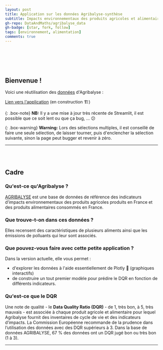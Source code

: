 ```yaml
---
layout: post
title: Application sur les données Agribalyse-synthèse
subtitle: Impacts environnementaux des produits agricoles et alimentaires en France
gh-repo: DataAndMaths/agribalyse_data
gh-badge: [star, fork, follow]
tags: [environnement, alimentation]
comments: true
---
```



<br/><br/>
------------------------------------
## Bienvenue !

Voici une réutilisation des [données](https://datascience.etalab.studio/dgml/c763b24a-a0fe-4e77-9586-3d5453c631cd) d'Agribalyse :

[Lien vers l'application](https://share.streamlit.io/dataandmaths/agribalyse_data/main/main.py) \(en construction 🏗️\)

{: .box-note}
**NB:**  Il y a une mise à jour très récente de Streamlit, il est possible que ce soit lent ou que ça bug, ... 😕

{: .box-warning}
**Warning:** Lors des sélections multiples, il est conseillé de faire une seule sélection, de laisser tourner, puis d'enclencher la sélection suivante, sinon la page peut bugger et revenir à zéro. 


------------------------------------
<br/><br/>

## Cadre

### Qu'est-ce qu'Agribalyse ? 

[AGRIBALYSE](https://doc.agribalyse.fr/documentation/) est une base de données de référence des indicateurs d’impacts environnementaux des produits agricoles produits en France et des produits alimentaires consommés en France. 

### Que trouve-t-on dans ces données ?

Elles recensent des caractéristiques de plusieurs aliments ainsi que les émissions de polluants qui leur sont associés.

### Que pouvez-vous faire avec cette petite application ? 
Dans la version actuelle, elle vous permet :
* d'explorer les données à l'aide essentiellement de Plotly 🙂 (graphiques interactifs)
* de construire un tout premier modèle pour prédire le DQR en fonction de différents indicateurs.

### Qu'est-ce que le DQR

Une note de qualité - le **Data Quality Ratio (DQR)** - de 1, très bon, à 5, très mauvais - est associée à chaque produit agricole et alimentaire pour 
lequel Agribalyse fournit des inventaires de cycle de vie et des indicateurs d’impacts. La Commission Européenne recommande de la prudence dans l’utilisation des données avec des DQR supérieurs à 3. 
Dans la base de données AGRIBALYSE, 67 % des données ont un DQR jugé bon ou très bon (1 à 3).
              
   
 --------------------------  



